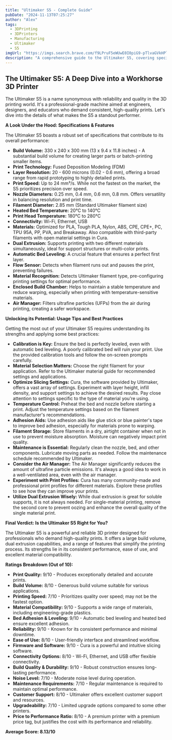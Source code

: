 ```yaml
---
title: "Ultimaker S5 - Complete Guide"
pubDate: "2024-11-13T07:25:27"
author: "Alex"
tags:
  - 3DPrinting
  - 3DPrinters
  - Manufacturing
  - Ultimaker
  - S5
imgUrl: "https://imgs.search.brave.com/f9LPruF5eWUwE0I0piG9-pTlvaGVkHPl-mrXKYLv5L0/rs:fit:860:0:0:0/g:ce/aHR0cHM6Ly8zZGVl/LmF0L3dwLWNvbnRl/bnQvdXBsb2Fkcy8y/MDIxLzA1L1VsdGlt/YWtlci1TNS0zRC1E/cnVja2VyLWthdWZl/bi1XaWVuLnBuZw"
description: "A comprehensive guide to the Ultimaker S5, covering specifications, usage tips, and comparisons with similar products."
---
```


## The Ultimaker S5: A Deep Dive into a Workhorse 3D Printer

The Ultimaker S5 is a name synonymous with reliability and quality in the 3D printing world. It's a professional-grade machine aimed at engineers, designers, and educators who demand consistent, high-quality prints. Let's dive into the details of what makes the S5 a standout performer.

**A Look Under the Hood: Specifications & Features**

The Ultimaker S5 boasts a robust set of specifications that contribute to its overall performance:

*   **Build Volume:** 330 x 240 x 300 mm (13 x 9.4 x 11.8 inches) - A substantial build volume for creating larger parts or batch-printing smaller items.
*   **Print Technology:** Fused Deposition Modeling (FDM)
*   **Layer Resolution:** 20 - 600 microns (0.02 - 0.6 mm), offering a broad range from rapid prototyping to highly detailed prints.
*   **Print Speed:** Up to 24 mm³/s. While not the fastest on the market, the S5 prioritizes precision over speed.
*   **Nozzle Diameters:** 0.25 mm, 0.4 mm, 0.6 mm, 0.8 mm. Offers versatility in balancing resolution and print time.
*   **Filament Diameter:** 2.85 mm (Standard Ultimaker filament size)
*   **Heated Bed Temperature:** 20°C to 140°C
*   **Print Head Temperature:** 180°C to 280°C
*   **Connectivity:** Wi-Fi, Ethernet, USB
*   **Materials:** Optimized for PLA, Tough PLA, Nylon, ABS, CPE, CPE+, PC, TPU 95A, PP, PVA, and Breakaway. Also compatible with third-party filaments with open material settings in Cura.
*   **Dual Extrusion:** Supports printing with two different materials simultaneously, ideal for support structures or multi-color prints.
*   **Automatic Bed Leveling:** A crucial feature that ensures a perfect first layer.
*   **Flow Sensor:** Detects when filament runs out and pauses the print, preventing failures.
*   **Material Recognition:** Detects Ultimaker filament type, pre-configuring printing settings for optimal performance.
*   **Enclosed Build Chamber:** Helps to maintain a stable temperature and reduce warping, especially when printing with temperature-sensitive materials.
*   **Air Manager:** Filters ultrafine particles (UFPs) from the air during printing, creating a safer workspace.

**Unlocking its Potential: Usage Tips and Best Practices**

Getting the most out of your Ultimaker S5 requires understanding its strengths and applying some best practices:

*   **Calibration is Key:** Ensure the bed is perfectly leveled, even with automatic bed leveling. A poorly calibrated bed will ruin your print. Use the provided calibration tools and follow the on-screen prompts carefully.
*   **Material Selection Matters:** Choose the right filament for your application. Refer to the Ultimaker material guide for recommended settings and applications.
*   **Optimize Slicing Settings:** Cura, the software provided by Ultimaker, offers a vast array of settings. Experiment with layer height, infill density, and support settings to achieve the desired results. Pay close attention to settings specific to the type of material you're using.
*   **Temperature Control:** Preheat the bed and nozzle before starting a print. Adjust the temperature settings based on the filament manufacturer's recommendations.
*   **Adhesion Aids:** Use adhesion aids like glue stick or blue painter's tape to improve bed adhesion, especially for materials prone to warping.
*   **Filament Storage:** Store filaments in a dry, airtight container when not in use to prevent moisture absorption. Moisture can negatively impact print quality.
*   **Maintenance is Essential:** Regularly clean the nozzle, bed, and other components. Lubricate moving parts as needed. Follow the maintenance schedule recommended by Ultimaker.
*   **Consider the Air Manager:** The Air Manager significantly reduces the amount of ultrafine particle emissions. It's always a good idea to work in a well-ventilated area, even with the air manager.
*   **Experiment with Print Profiles:** Cura has many community-made and professional print profiles for different materials. Explore these profiles to see how they can improve your prints.
*   **Utilize Dual Extrusion Wisely:** While dual extrusion is great for soluble supports, it is not always needed. For single-material printing, remove the second core to prevent oozing and enhance the overall quality of the single material print.

**Final Verdict: Is the Ultimaker S5 Right for You?**

The Ultimaker S5 is a powerful and reliable 3D printer designed for professionals who demand high-quality prints. It offers a large build volume, dual extrusion capabilities, and a range of features that simplify the printing process. Its strengths lie in its consistent performance, ease of use, and excellent material compatibility.

**Ratings Breakdown (Out of 10):**

*   **Print Quality:** 9/10 - Produces exceptionally detailed and accurate prints.
*   **Build Volume:** 8/10 - Generous build volume suitable for various applications.
*   **Printing Speed:** 7/10 - Prioritizes quality over speed; may not be the fastest option.
*   **Material Compatibility:** 9/10 - Supports a wide range of materials, including engineering-grade plastics.
*   **Bed Adhesion & Leveling:** 9/10 - Automatic bed leveling and heated bed ensure excellent adhesion.
*   **Reliability:** 9/10 - Known for its consistent performance and minimal downtime.
*   **Ease of Use:** 8/10 - User-friendly interface and streamlined workflow.
*   **Firmware and Software:** 9/10 - Cura is a powerful and intuitive slicing software.
*   **Connectivity Options:** 8/10 - Wi-Fi, Ethernet, and USB offer flexible connectivity.
*   **Build Quality & Durability:** 9/10 - Robust construction ensures long-lasting performance.
*   **Noise Level:** 7/10 - Moderate noise level during operation.
*   **Maintenance Requirements:** 7/10 - Regular maintenance is required to maintain optimal performance.
*   **Customer Support:** 8/10 - Ultimaker offers excellent customer support and resources.
*   **Upgradeability:** 7/10 - Limited upgrade options compared to some other printers.
*   **Price to Performance Ratio:** 8/10 - A premium printer with a premium price tag, but justifies the cost with its performance and reliability.

**Average Score: 8.13/10**
